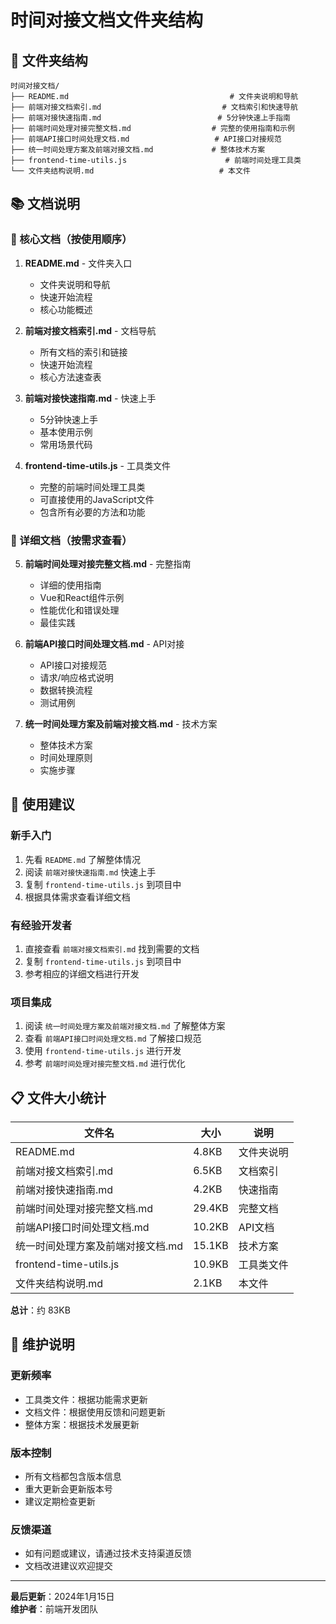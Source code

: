 # 时间对接文档文件夹结构

## 📁 文件夹结构

```
时间对接文档/
├── README.md                                    # 文件夹说明和导航
├── 前端对接文档索引.md                           # 文档索引和快速导航
├── 前端对接快速指南.md                          # 5分钟快速上手指南
├── 前端时间处理对接完整文档.md                  # 完整的使用指南和示例
├── 前端API接口时间处理文档.md                   # API接口对接规范
├── 统一时间处理方案及前端对接文档.md             # 整体技术方案
├── frontend-time-utils.js                      # 前端时间处理工具类
└── 文件夹结构说明.md                            # 本文件
```

## 📚 文档说明

### 🎯 核心文档（按使用顺序）

1. **README.md** - 文件夹入口
   - 文件夹说明和导航
   - 快速开始流程
   - 核心功能概述

2. **前端对接文档索引.md** - 文档导航
   - 所有文档的索引和链接
   - 快速开始流程
   - 核心方法速查表

3. **前端对接快速指南.md** - 快速上手
   - 5分钟快速上手
   - 基本使用示例
   - 常用场景代码

4. **frontend-time-utils.js** - 工具类文件
   - 完整的前端时间处理工具类
   - 可直接使用的JavaScript文件
   - 包含所有必要的方法和功能

### 📖 详细文档（按需求查看）

5. **前端时间处理对接完整文档.md** - 完整指南
   - 详细的使用指南
   - Vue和React组件示例
   - 性能优化和错误处理
   - 最佳实践

6. **前端API接口时间处理文档.md** - API对接
   - API接口对接规范
   - 请求/响应格式说明
   - 数据转换流程
   - 测试用例

7. **统一时间处理方案及前端对接文档.md** - 技术方案
   - 整体技术方案
   - 时间处理原则
   - 实施步骤

## 🚀 使用建议

### 新手入门
1. 先看 `README.md` 了解整体情况
2. 阅读 `前端对接快速指南.md` 快速上手
3. 复制 `frontend-time-utils.js` 到项目中
4. 根据具体需求查看详细文档

### 有经验开发者
1. 直接查看 `前端对接文档索引.md` 找到需要的文档
2. 复制 `frontend-time-utils.js` 到项目中
3. 参考相应的详细文档进行开发

### 项目集成
1. 阅读 `统一时间处理方案及前端对接文档.md` 了解整体方案
2. 查看 `前端API接口时间处理文档.md` 了解接口规范
3. 使用 `frontend-time-utils.js` 进行开发
4. 参考 `前端时间处理对接完整文档.md` 进行优化

## 📋 文件大小统计

| 文件名 | 大小 | 说明 |
|--------|------|------|
| README.md | 4.8KB | 文件夹说明 |
| 前端对接文档索引.md | 6.5KB | 文档索引 |
| 前端对接快速指南.md | 4.2KB | 快速指南 |
| 前端时间处理对接完整文档.md | 29.4KB | 完整文档 |
| 前端API接口时间处理文档.md | 10.2KB | API文档 |
| 统一时间处理方案及前端对接文档.md | 15.1KB | 技术方案 |
| frontend-time-utils.js | 10.9KB | 工具类文件 |
| 文件夹结构说明.md | 2.1KB | 本文件 |

**总计**：约 83KB

## 🔧 维护说明

### 更新频率
- 工具类文件：根据功能需求更新
- 文档文件：根据使用反馈和问题更新
- 整体方案：根据技术发展更新

### 版本控制
- 所有文档都包含版本信息
- 重大更新会更新版本号
- 建议定期检查更新

### 反馈渠道
- 如有问题或建议，请通过技术支持渠道反馈
- 文档改进建议欢迎提交

---

**最后更新**：2024年1月15日  
**维护者**：前端开发团队
